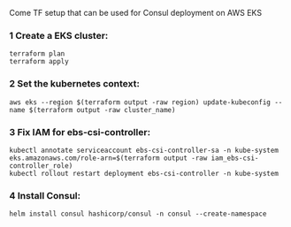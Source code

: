 Come TF setup that can be used for Consul deployment on AWS EKS

### 1 Create a EKS cluster:

```
terraform plan
terraform apply
```

### 2 Set the kubernetes context:

```
aws eks --region $(terraform output -raw region) update-kubeconfig --name $(terraform output -raw cluster_name)
```

### 3 Fix IAM for ebs-csi-controller:

```
kubectl annotate serviceaccount ebs-csi-controller-sa -n kube-system eks.amazonaws.com/role-arn=$(terraform output -raw iam_ebs-csi-controller_role)
kubectl rollout restart deployment ebs-csi-controller -n kube-system
```

### 4 Install Consul:

```
helm install consul hashicorp/consul -n consul --create-namespace
```
